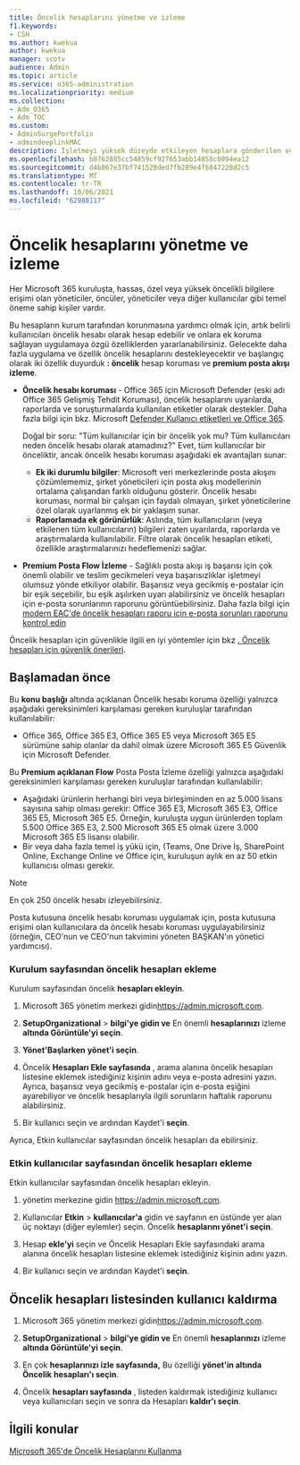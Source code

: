```yaml
---
title: Öncelik hesaplarını yönetme ve izleme
f1.keywords:
- CSH
ms.author: kwekua
author: kwekua
manager: scotv
audience: Admin
ms.topic: article
ms.service: o365-administration
ms.localizationpriority: medium
ms.collection:
- Adm_O365
- Adm_TOC
ms.custom:
- AdminSurgePortfolio
- admindeeplinkMAC
description: İşletmeyi yüksek düzeyde etkileyen hesaplara gönderilen veya bu hesaplardan gönderilen başarısız ve geciktirilen iletileri izleme.
ms.openlocfilehash: b8762885cc54859cf927653abb14858c0094ea12
ms.sourcegitcommit: d4b867e37bf741528ded7fb289e4f6847228d2c5
ms.translationtype: MT
ms.contentlocale: tr-TR
ms.lasthandoff: 10/06/2021
ms.locfileid: "62988117"
---
```

# <a name="manage-and-monitor-priority-accounts"></a>Öncelik hesaplarını yönetme ve izleme

Her Microsoft 365 kuruluşta, hassas, özel veya yüksek öncelikli bilgilere erişimi olan yöneticiler, öncüler, yöneticiler veya diğer kullanıcılar gibi temel öneme sahip kişiler vardır.

Bu hesapların kurum tarafından korunmasına yardımcı olmak için, artık belirli kullanıcıları öncelik hesabı olarak hesap edebilir ve onlara ek koruma sağlayan uygulamaya özgü özelliklerden yararlanabilirsiniz. Gelecekte daha fazla uygulama ve özellik öncelik hesaplarını destekleyecektir ve başlangıç olarak iki özellik duyurduk **: öncelik** hesap koruması ve **premium posta akışı izleme**.

- **Öncelik hesabı koruması** - Office 365 için Microsoft Defender (eski adı Office 365 Gelişmiş Tehdit Koruması), öncelik hesaplarını uyarılarda, raporlarda ve soruşturmalarda kullanılan etiketler olarak destekler. Daha fazla bilgi için bkz. Microsoft [Defender Kullanıcı etiketleri ve Office 365](../../security/office-365-security/user-tags.md).

  Doğal bir soru: "Tüm kullanıcılar için bir öncelik yok mu? Tüm kullanıcıları neden öncelik hesabı olarak atamadınız?" Evet, tüm kullanıcılar bir önceliktir, ancak öncelik hesabı koruması aşağıdaki ek avantajları sunar:

  - **Ek iki durumlu bilgiler**: Microsoft veri merkezlerinde posta akışını çözümlememiz, şirket yöneticileri için posta akış modellerinin ortalama çalışandan farklı olduğunu gösterir. Öncelik hesabı koruması, normal bir çalışan için faydalı olmayan, şirket yöneticilerine özel olarak uyarlanmış ek bir yaklaşım sunar.
  - **Raporlamada ek görünürlük**: Aslında, tüm kullanıcıların (veya etkilenen tüm kullanıcıların) bilgileri zaten uyarılarda, raporlarda ve araştırmalarda kullanılabilir. Filtre olarak öncelik hesapları etiketi, özellikle araştırmalarınızı hedeflemenizi sağlar.

- **Premium Posta Flow İzleme** - Sağlıklı posta akışı iş başarısı için çok önemli olabilir ve teslim gecikmeleri veya başarısızlıklar işletmeyi olumsuz yönde etkiliyor olabilir. Başarısız veya gecikmiş e-postalar için bir eşik seçebilir, bu eşik aşılırken uyarı alabilirsiniz ve öncelik hesapları için e-posta sorunlarının raporunu görüntüebilirsiniz. Daha fazla bilgi için [modern EAC'de öncelik hesapları raporu için e-posta sorunları raporunu kontrol edin](/exchange/monitoring/mail-flow-reports/mfr-email-issues-for-priority-accounts-report)

Öncelik hesapları için güvenlikle ilgili en iyi yöntemler için bkz [. Öncelik hesapları için güvenlik önerileri](../../security/office-365-security/security-recommendations-for-priority-accounts.md).

## <a name="before-you-begin"></a>Başlamadan önce

Bu **konu başlığı** altında açıklanan Öncelik hesabı koruma özelliği yalnızca aşağıdaki gereksinimleri karşılaması gereken kuruluşlar tarafından kullanılabilir:

- Office 365, Office 365 E3, Office 365 E5 veya Microsoft 365 E5 sürümüne sahip olanlar da dahil olmak üzere Microsoft 365 E5 Güvenlik için Microsoft Defender.

Bu **Premium açıklanan Flow** Posta Posta İzleme özelliği yalnızca aşağıdaki gereksinimleri karşılaması gereken kuruluşlar tarafından kullanılabilir:

- Aşağıdaki ürünlerin herhangi biri veya birleşiminden en az 5.000 lisans sayısına sahip olması gerekir: Office 365 E3, Microsoft 365 E3, Office 365 E5, Microsoft 365 E5. Örneğin, kuruluşta uygun ürünlerden toplam 5.500 Office 365 E3, 2.500 Microsoft 365 E5 olmak üzere 3.000 Microsoft 365 E5 lisansı olabilir.
- Bir veya daha fazla temel iş yükü için, (Teams, One Drive İş, SharePoint Online, Exchange Online ve Office için, kuruluşun aylık en az 50 etkin kullanıcısı olması gerekir.

> [!NOTE]
> En çok 250 öncelik hesabı izleyebilirsiniz.

Posta kutusuna öncelik hesabı koruması uygulamak için, posta kutusuna erişimi olan kullanıcılara da öncelik hesabı koruması uygulayabilirsiniz (örneğin, CEO'nun ve CEO'nun takvimini yöneten BAŞKAN'ın yönetici yardımcısı).

### <a name="add-priority-accounts-from-the-setup-page"></a>Kurulum sayfasından öncelik hesapları ekleme

Kurulum sayfasından öncelik **hesapları ekleyin**.

1. Microsoft 365 yönetim merkezi gidin<a href="https://go.microsoft.com/fwlink/p/?linkid=2024339" target="_blank">https://admin.microsoft.com</a>.

2. **SetupOrganizational** >  **bilgi'ye gidin ve** En önemli **hesaplarınızı** izleme **altında Görüntüle'yi seçin**.

3. **Yönet'Başlarken** **yönet'i seçin**.

4. Öncelik **Hesapları Ekle sayfasında** , arama alanına öncelik hesapları listesine eklemek istediğiniz kişinin adını veya e-posta adresini yazın. Ayrıca, başarısız veya gecikmiş e-postalar için e-posta eşiğini ayarebiliyor ve öncelik hesaplarıyla ilgili sorunların haftalık raporunu alabilirsiniz.

5. Bir kullanıcı seçin ve ardından Kaydet'i **seçin**.

Ayrıca, Etkin kullanıcılar sayfasından öncelik hesapları da ebilirsiniz.

### <a name="add-priority-accounts-from-active-users-page"></a>Etkin kullanıcılar sayfasından öncelik hesapları ekleme

Etkin kullanıcılar sayfasından öncelik hesapları ekleyin.

1. yönetim merkezine gidin <a href="https://go.microsoft.com/fwlink/p/?linkid=2024339" target="_blank">https://admin.microsoft.com</a>.

2. Kullanıcılar **Etkin** >  **kullanıcılar'a** gidin ve sayfanın en üstünde yer alan üç noktayı (diğer eylemler) seçin. Öncelik **hesaplarını yönet'i seçin**.

3. Hesap **ekle'yi** seçin ve Öncelik Hesapları  Ekle sayfasındaki arama alanına öncelik hesapları listesine eklemek istediğiniz kişinin adını yazın.

4. Bir kullanıcı seçin ve ardından Kaydet'i **seçin**.

## <a name="remove-a-user-from-the-priority-accounts-list"></a>Öncelik hesapları listesinden kullanıcı kaldırma

1. Microsoft 365 yönetim merkezi gidin<a href="https://go.microsoft.com/fwlink/p/?linkid=2024339" target="_blank">https://admin.microsoft.com</a>.

2. **SetupOrganizational** >  **bilgi'ye gidin ve** En önemli **hesaplarınızı** izleme **altında Görüntüle'yi seçin**.

3. En çok **hesaplarınızı izle sayfasında,** Bu özelliği **yönet'in altında Öncelik** **hesapları'ı seçin**.

4. Öncelik **hesapları sayfasında** , listeden kaldırmak istediğiniz kullanıcı veya kullanıcıları seçin ve sonra da Hesapları **kaldır'ı seçin**.

## <a name="related-topics"></a>İlgili konular

[Microsoft 365'de Öncelik Hesaplarını Kullanma](https://techcommunity.microsoft.com/t5/microsoft-365-blog/using-priority-accounts-in-microsoft-365/ba-p/1873314)
